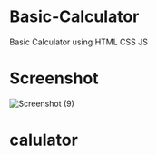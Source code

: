 # Basic-Calculator
Basic Calculator using HTML CSS JS

# Screenshot
![Screenshot (9)](https://user-images.githubusercontent.com/50104753/138541298-b956f35d-04c7-46c2-8d4b-14387ad5306f.png)
# calulator
